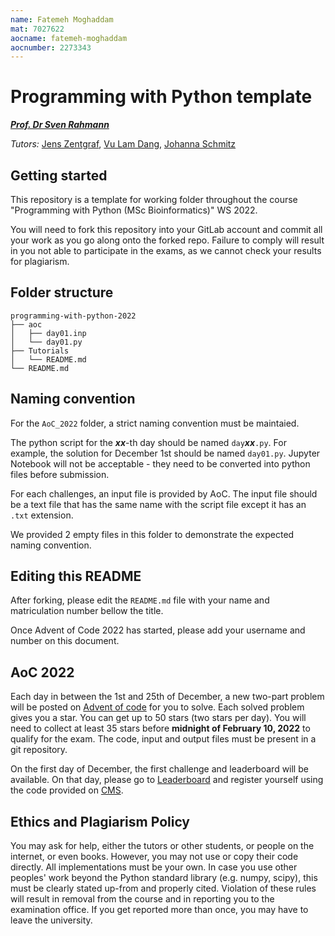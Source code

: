 ```yaml
---
name: Fatemeh Moghaddam
mat: 7027622
aocname: fatemeh-moghaddam
aocnumber: 2273343
---
```

# Programming with Python template

***[Prof. Dr Sven Rahmann](rahmann@cs.uni-saarland.de)***

*Tutors:* [Jens Zentgraf](zentgraf@cs.uni-saarland.de), [Vu Lam Dang](dang@cs.uni-saarland.de), [Johanna Schmitz](s8jascm2@stud.uni-saarland.de)

## Getting started

This repository is a template for working folder throughout the course "Programming with Python (MSc Bioinformatics)" WS 2022.

You will need to fork this repository into your GitLab account and commit all your work as you go along onto the forked repo. Failure to comply will result in you not able to participate in the exams, as we cannot check your results for plagiarism. 


## Folder structure

```
programming-with-python-2022
├── aoc
│   ├── day01.inp
│   └── day01.py
├── Tutorials
│   └── README.md
└── README.md
```

## Naming convention

For the ```AoC_2022``` folder, a strict naming convention must be maintaied.

The python script for the ***xx***-th day should be named ```day```***xx***```.py```. For example, the solution for December 1st should be named ```day01.py```. Jupyter Notebook will not be acceptable - they need to be converted into python files before submission.

For each challenges, an input file is provided by AoC. The input file should be a text file that has the same name with the script file except it has an ```.txt``` extension.

We provided 2 empty files in this folder to demonstrate the expected naming convention.

## Editing this README

After forking, please edit the ```README.md``` file with your name and matriculation number bellow the title.

Once Advent of Code 2022 has started, please add your username and number on this document.

## AoC 2022

Each day in between the 1st and 25th of December, a new two-part problem will be posted on [Advent of code](adventofcode.com) for you to solve. Each solved problem gives you a star. You can get up to 50 stars (two stars per day). You will need to collect at least 35 stars before **midnight of February 10, 2022** to qualify for the exam. The code, input and output files must be present in a git repository.

On the first day of December, the first challenge and leaderboard will be available. On that day, please go to [Leaderboard](https://adventofcode.com/2021/leaderboard/private) and register yourself using the code provided on [CMS](https://cms.sic.saarland/progpy/).

## Ethics and Plagiarism Policy

You may ask for help, either the tutors or other students, or people on the internet, or even books. However, you may not use or copy their code directly. All implementations must be your own. In case you use other peoples' work beyond the Python standard library (e.g. numpy, scipy), this must be clearly stated up-from and properly cited. Violation of these rules will result in removal from the course and in reporting you to the examination office. If you get reported more than once, you may have to leave the university.
